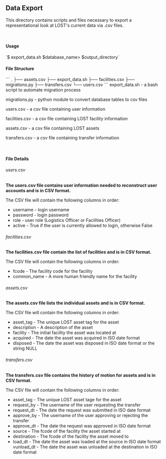 <h2>Data Export</h2>
<p>This directory contains scripts and files necessary to export a representational look at LOST's current data via .csv files.<p>

<br>

<h4>Usage</h4>
`$ export_data.sh $database_name> $output_directory`

<br>

<h4>File Structure</h4>
```
.
├── assets.csv
├── export_data.sh
├── facilities.csv
├── migrations.py
├── transfers.csv
└── users.csv
```
export_data.sh - a bash script to automate migration process

migrations.py - python module to convert database tables to csv files

users.csv - a csv file containing user information

facilities.csv - a csv file containing LOST facility information

assets.csv - a csv file containing LOST assets

transfers.csv - a csv file containing transfer information

<br>

<h4>File Details</h4>
<h6>users.csv</h6>
<b>The users.csv file contains user information needed to reconstruct user accounts and is in CSV format.</b>

The CSV file will contain the following columns in order:
<br>
<ul>
    <li>username - login username
    <li>password - login password
    <li>role - user role (Logistics Officer or Facilities Officer)
    <li>active - True if the user is currently allowed to login, otherwise False
</ul>

<h6>facilities.csv</h6>
<b>The facilities.csv file contain the list of facilities and is in CSV format.</b> 

The CSV file will contain the following columns in order:
<br>
<ul>
    <li>fcode - The facility code for the facility
    <li>common_name - A more human friendly name for the facility
</ul>

<h6>assets.csv</h6>
<b>The assets.csv file lists the individual assets and is in CSV format.</b>

The CSV file will contain the following columns in order:

<ul>
    <li>asset_tag - The unique LOST asset tag for the asset
    <li>description - A description of the asset
    <li>facility - The initial facility the asset was located at
    <li>acquired - The date the asset was acquired in ISO date format
    <li>disposed - The date the asset was disposed in ISO date format or the string NULL
</ul>

<h6>transfers.csv</h6>
<b>The transfers.csv file contains the history of motion for assets and is in CSV format.</b>

The CSV file will contain the following columns in order:

<ul>
    <li>asset_tag - The unique LOST asset tage for the asset
    <li>request_by - The username of the user requesting the transfer
    <li>request_dt - The date the request was submitted in ISO date format
    <li>approve_by - The username of the user approving or rejecting the transfer
    <li>approve_dt - The date the request was approved in ISO date format
    <li>source - The fcode of the facility the asset started at
    <li>destination - The fcode of the facility the asset moved to
    <li>load_dt - The date the asset was loaded at the source in ISO date format
    vunload_dt - The date the asset was unloaded at the destination in ISO date format
</ul>
